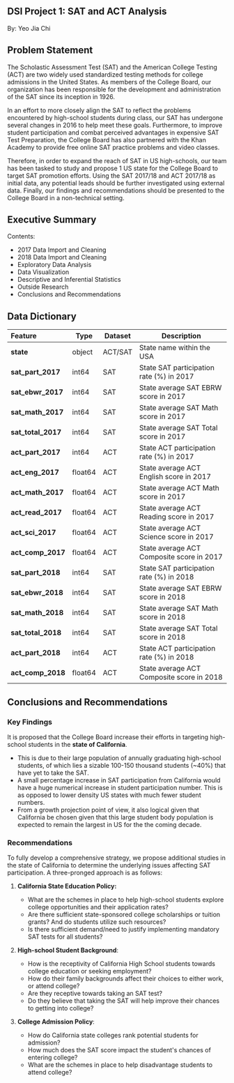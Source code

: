 ## DSI Project 1: SAT and ACT Analysis
By: Yeo Jia Chi

## Problem Statement
The Scholastic Assessment Test (SAT) and the American College Testing (ACT) are two widely used standardized testing methods for college admissions in the United States. As members of the College Board, our organization has been responsible for the development and administration of the SAT since its inception in 1926.

In an effort to more closely align the SAT to reflect the problems encountered by high-school students during class, our SAT has undergone several changes in 2016 to help meet these goals. Furthermore, to improve student participation and combat perceived advantages in expensive SAT Test Preparation, the College Board has also partnered with the Khan Academy to provide free online SAT practice problems and video classes.

Therefore, in order to expand the reach of SAT in US high-schools, our team has been tasked to study and propose 1 US state for the College Board to target SAT promotion efforts. Using the SAT 2017/18 and ACT 2017/18 as initial data, any potential leads should be further investigated using external data. Finally, our findings and recommendations should be presented to the College Board in a non-technical setting.

## Executive Summary
Contents:
- 2017 Data Import and Cleaning
- 2018 Data Import and Cleaning
- Exploratory Data Analysis
- Data Visualization
- Descriptive and Inferential Statistics
- Outside Research
- Conclusions and Recommendations

## Data Dictionary
|Feature|Type|Dataset|Description|
|:-------|---|---|---|
|**state**|object|ACT/SAT|State name within the USA|
|**sat_part_2017**|int64|SAT|State SAT participation rate (%) in 2017|
|**sat_ebwr_2017**|int64|SAT|State average SAT EBRW score in 2017|
|**sat_math_2017**|int64|SAT|State average SAT Math score in 2017|
|**sat_total_2017**|int64|SAT|State average SAT Total score in 2017|
|**act_part_2017**|int64|ACT|State ACT participation rate (%) in 2017|
|**act_eng_2017**|float64|ACT|State average ACT English score in 2017|
|**act_math_2017**|float64|ACT|State average ACT Math score in 2017|
|**act_read_2017**|float64|ACT|State average ACT Reading score in 2017|
|**act_sci_2017**|float64|ACT|State average ACT Science score in 2017|
|**act_comp_2017**|float64|ACT|State average ACT Composite score in 2017|
|**sat_part_2018**|int64|SAT|State SAT participation rate (%) in 2018|
|**sat_ebwr_2018**|int64|SAT|State average SAT EBRW score in 2018|
|**sat_math_2018**|int64|SAT|State average SAT Math score in 2018|
|**sat_total_2018**|int64|SAT|State average SAT Total score in 2018|
|**act_part_2018**|int64|ACT|State ACT participation rate (%) in 2018|
|**act_comp_2018**|float64|ACT|State average ACT Composite score in 2018|

## Conclusions and Recommendations
### Key Findings

It is proposed that the College Board increase their efforts in targeting high-school students in the **state of California**.
- This is due to their large population of annually graduating high-school students, of which lies a sizable 100-150 thousand students (~40%) that have yet to take the SAT.
- A small percentage increase in SAT participation from California would have a huge numerical increase in student participation number. This is as opposed to lower density US states with much fewer student numbers.
- From a growth projection point of view, it also logical given that California be chosen given that this large student body population is expected to remain the largest in US for the the coming decade.

### Recommendations

To fully develop a comprehensive strategy, we propose additional studies in the state of California to determine the underlying issues affecting SAT participation. A three-pronged approach is as follows:

1) **California State Education Policy:**
	- What are the schemes in place to help high-school students explore college opportunities and their application rates?
	- Are there sufficient state-sponsored college scholarships or tuition grants? And do students utilize such resources?
	- Is there sufficient demand/need to justify implementing mandatory SAT tests for all students?

2) **High-school Student Background**:
	- How is the receptivity of California High School students towards college education or seeking employment?
	- How do their family backgrounds affect their choices to either work, or attend college?
	- Are they receptive towards taking an SAT test?
	- Do they believe that taking the SAT will help improve their chances to getting into college?

3) **College Admission Policy**:
	- How do California state colleges rank potential students for admission?
	- How much does the SAT score impact the student's chances of entering college?
	- What are the schemes in place to help disadvantage students to attend college?
